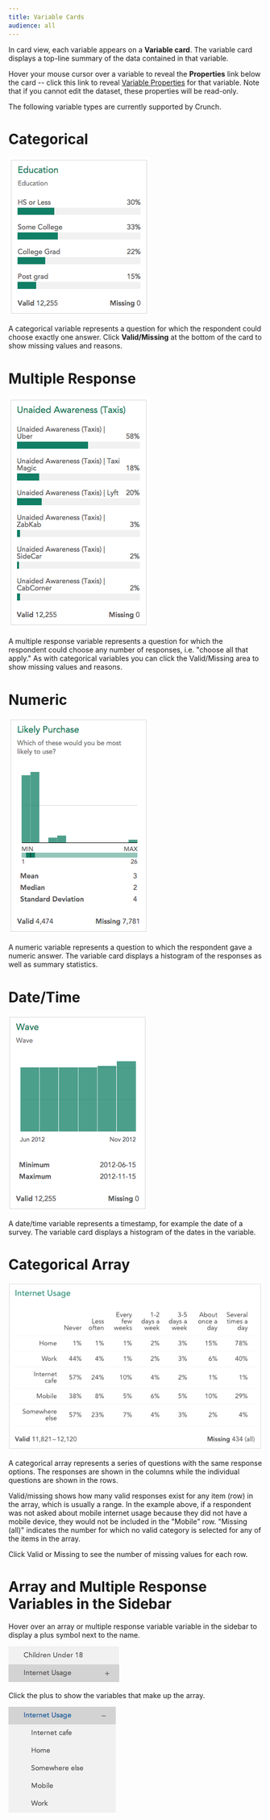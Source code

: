```yaml
---
title: Variable Cards
audience: all
---
```


In card view, each variable appears on a **Variable card**. The variable card displays a top-line summary of the data contained in that variable.

Hover your mouse cursor over a variable to reveal the **Properties** link below the card -- click this link to reveal [Variable Properties](crunch_variable-properties.html) for that variable. Note that if you cannot edit the dataset, these properties will be read-only.

The following variable types are currently supported by Crunch.

# Categorical

![](images/VariableCardCategorical.png)

A categorical variable represents a question for which the respondent could choose exactly one answer. Click **Valid/Missing** at the bottom of the card to show missing values and reasons.

# Multiple Response

![](images/VariableCardMR.png)

A multiple response variable represents a question for which the respondent could choose any number of responses, i.e. "choose all that apply." As with categorical variables you can click the Valid/Missing area to show missing values and reasons.

# Numeric

![](images/VariableCardNumeric.png)

A numeric variable represents a question to which the respondent gave a numeric answer. The variable card displays a histogram of the responses as well as summary statistics.

# Date/Time

![](images/VariableCardDate.png)

A date/time variable represents a timestamp, for example the date of a survey. The variable card displays a histogram of the dates in the variable.

# Categorical Array

![](images/VariableCardArray.png)

A categorical array represents a series of questions with the same response options. The responses are shown in the columns while the individual questions are shown in the rows.

Valid/missing shows how many valid responses exist for any item (row) in the array, which is usually a range. In the example above, if a respondent was not asked about mobile internet usage because they did not have a mobile device, they would not be included in the "Mobile" row. "Missing (all)" indicates the number for which no valid category is selected for any of the items in the array.

Click Valid or Missing to see the number of missing values for each row.

# Array and Multiple Response Variables in the Sidebar

Hover over an array or multiple response variable variable in the sidebar to display a plus symbol next to the name.

![](images/SidebarArrayCollapse.png)

Click the plus to show the variables that make up the array.

![](images/SidebarArrayExpand.png)
